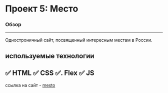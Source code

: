 # Проект 5: Место


### Обзор
---
Одностроничный сайт, посвященный интересным местам в России.




**используемые технологии**
---
:white_check_mark: HTML
:white_check_mark: CSS
:white_check_mark:. Flex
:white_check_mark: JS
---

ссылка на  сайт - [mesto](https://siarheibit.github.io/mesto/)




